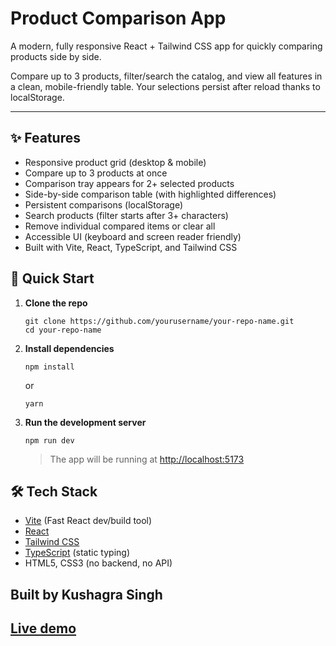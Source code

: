 # Product Comparison App

A modern, fully responsive React + Tailwind CSS app for quickly comparing products side by side.

Compare up to 3 products, filter/search the catalog, and view all features in a clean, mobile-friendly table. Your selections persist after reload thanks to localStorage.

---

## ✨ Features

- Responsive product grid (desktop & mobile)
- Compare up to 3 products at once
- Comparison tray appears for 2+ selected products
- Side-by-side comparison table (with highlighted differences)
- Persistent comparisons (localStorage)
- Search products (filter starts after 3+ characters)
- Remove individual compared items or clear all
- Accessible UI (keyboard and screen reader friendly)
- Built with Vite, React, TypeScript, and Tailwind CSS

## 🚀 Quick Start

1. **Clone the repo**
    ```
    git clone https://github.com/yourusername/your-repo-name.git
    cd your-repo-name
    ```

2. **Install dependencies**
    ```
    npm install
    ```
    or
    ```
    yarn
    ```

3. **Run the development server**
    ```
    npm run dev
    ```

    > The app will be running at [http://localhost:5173](http://localhost:5173)


## 🛠️ Tech Stack

- [Vite](https://vitejs.dev/) (Fast React dev/build tool)
- [React](https://react.dev/)
- [Tailwind CSS](https://tailwindcss.com/)
- [TypeScript](https://www.typescriptlang.org/) (static typing)
- HTML5, CSS3 (no backend, no API)


## Built by Kushagra Singh
## [Live demo](https://product-comparision.netlify.app/)
